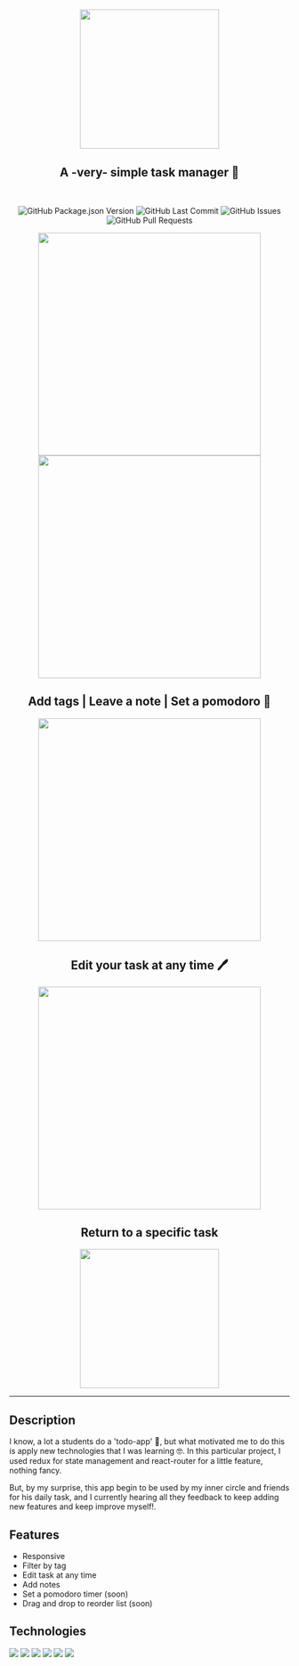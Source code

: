 <h1 align="center">
  <a href="https://taskdone-vercel-app">
    <img width="250" src="https://i.postimg.cc/D0HjxCz8/Capture.png" />
  </a>
</h1>

<h2 align="center">A -very- simple task manager 📝</h2>

<br />

<p align="center">
  <img alt="GitHub Package.json Version" src="https://img.shields.io/github/package-json/v/Strocs/TaskDone" />
  <img alt="GitHub Last Commit" src="https://img.shields.io/github/last-commit/Strocs/TaskDone" />
  <img alt="GitHub Issues" src="https://img.shields.io/github/issues/Strocs/TaskDone" />
  <img alt="GitHub Pull Requests" src="https://img.shields.io/github/issues-pr/Strocs/TaskDone" />
</p>

<p align="center">
  <img width="400" src="https://i.postimg.cc/W1MW7wc1/Capture2.png" data-canonical-src="https://i.postimg.cc/W1MW7wc1/Capture2.png"/>
  <img width="400" src="https://i.postimg.cc/mgxpM6qn/Capture5.png.png" data-canonical-src="https://i.postimg.cc/mgxpM6qn/Capture5.png.png"/>
</p>
<h2 align="center">
    Add tags
  | Leave a note
  | Set a pomodoro 🍅
</h2>
<p align="center">
  <img width="400" src="https://i.postimg.cc/jjt83nRQ/Capture3.png" data-canonical-src="https://i.postimg.cc/jjt83nRQ/Capture3.png"/>
</p>

<h2 align="center">Edit your task at any time 🖊</h2>

<p align="center">
  <img width="400" src="https://i.postimg.cc/wTRb1dWJ/Capture4.png" data-canonical-src="https://i.postimg.cc/wTRb1dWJ/Capture4.png"/>
</p>
<h2 align="center">Return to a specific task</h2>

<p align="center">
  <img width="250" src="https://i.postimg.cc/HLcH6N3C/Capture6.png" data-canonical-src="https://i.postimg.cc/HLcH6N3C/Capture6.png"/>
</p>

---

## Description

I know, a lot a students do a 'todo-app' 🥱, but what motivated me to do this is apply new technologies that I was learning 🤓. In this particular project, I used redux for state management and react-router for a little feature, nothing fancy.

But, by my surprise, this app begin to be used by my inner circle and friends for his daily task, and I currently hearing all they feedback to keep adding new features and keep improve myself!.

## Features
- Responsive
- Filter by tag
- Edit task at any time
- Add notes 
- Set a pomodoro timer (soon)
- Drag and drop to reorder list (soon)


## Technologies

<img src="https://img.shields.io/badge/react-%2320232a.svg?style=for-the-badge&logo=react&logoColor=%2361DAFB" />
<img src="https://img.shields.io/badge/React_Router-CA4245?style=for-the-badge&logo=react-router&logoColor=white" />
<img src="https://img.shields.io/badge/redux-%23593d88.svg?style=for-the-badge&logo=redux&logoColor=white" />
<img src="https://img.shields.io/badge/tailwindcss-%2338B2AC.svg?style=for-the-badge&logo=tailwind-css&logoColor=white" />
<img src="https://img.shields.io/badge/vite-%23646CFF.svg?style=for-the-badge&logo=vite&logoColor=white" />
<img src="https://img.shields.io/badge/NPM-%23000000.svg?style=for-the-badge&logo=npm&logoColor=white" />
